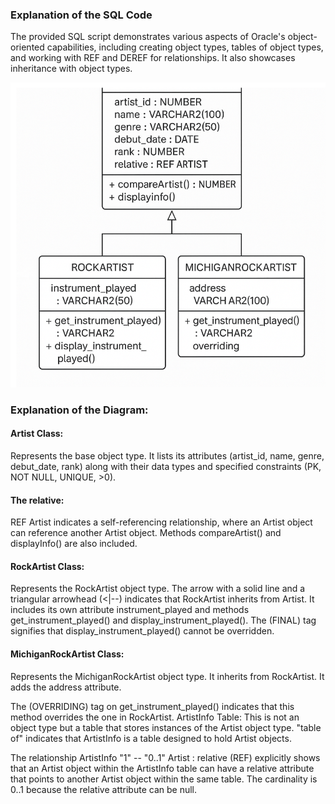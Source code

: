 ### Explanation of the SQL Code
The provided SQL script demonstrates various aspects of Oracle's object-oriented capabilities, including creating object types, tables of object types, and working with REF and DEREF for relationships. It also showcases inheritance with object types.

![Diagram](image.png)

### Explanation of the Diagram:
#### Artist Class: 
Represents the base object type.
It lists its attributes (artist_id, name, genre, debut_date, rank) along with their data types and specified constraints (PK, NOT NULL, UNIQUE, >0).
#### The relative: 
REF Artist indicates a self-referencing relationship, where an Artist object can reference another Artist object.
Methods compareArtist() and displayInfo() are also included.
#### RockArtist Class: 
Represents the RockArtist object type.
The arrow with a solid line and a triangular arrowhead (<|--) indicates that RockArtist inherits from Artist.
It includes its own attribute instrument_played and methods get_instrument_played() and display_instrument_played(). The (FINAL) tag signifies that display_instrument_played() cannot be overridden.
####  MichiganRockArtist Class: 
Represents the MichiganRockArtist object type.
It inherits from RockArtist.
It adds the address attribute.

The (OVERRIDING) tag on get_instrument_played() indicates that this method overrides the one in RockArtist.
ArtistInfo Table: This is not an object type but a table that stores instances of the Artist object type.
"table of" indicates that ArtistInfo is a table designed to hold Artist objects.

The relationship ArtistInfo "1" -- "0..1" Artist : relative (REF) explicitly shows that an Artist object within the ArtistInfo table can have a relative attribute that points to another Artist object within the same table. The cardinality is 0..1 because the relative attribute can be null.
